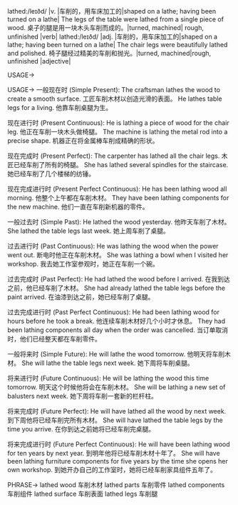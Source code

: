 lathed:/leɪðd/
|v. |车削的，用车床加工的|shaped on a lathe; having been turned on a lathe| The legs of the table were lathed from a single piece of wood. 桌子的腿是用一块木头车削而成的。|turned, machined| rough, unfinished
|verb|
lathed:/leɪðd/
|adj. |车削的，用车床加工的|shaped on a lathe; having been turned on a lathe| The chair legs were beautifully lathed and polished. 椅子腿经过精美的车削和抛光。|turned, machined|rough, unfinished
|adjective|


USAGE->

USAGE->
一般现在时 (Simple Present):
The craftsman lathes the wood to create a smooth surface. 工匠车削木材以创造光滑的表面。
He lathes table legs for a living. 他靠车削桌腿为生。

现在进行时 (Present Continuous):
He is lathing a piece of wood for the chair leg. 他正在车削一块木头做椅腿。
The machine is lathing the metal rod into a precise shape. 机器正在将金属棒车削成精确的形状。

现在完成时 (Present Perfect):
The carpenter has lathed all the chair legs. 木匠已经车削了所有的椅腿。
She has lathed several spindles for the staircase. 她已经车削了几个楼梯的纺锤。

现在完成进行时 (Present Perfect Continuous):
He has been lathing wood all morning. 他整个上午都在车削木材。
They have been lathing components for the new machine. 他们一直在车削新机器的零件。


一般过去时 (Simple Past):
He lathed the wood yesterday. 他昨天车削了木材。
She lathed the table legs last week. 她上周车削了桌腿。


过去进行时 (Past Continuous):
He was lathing the wood when the power went out.  断电时他正在车削木材。
She was lathing a bowl when I visited her workshop. 我去她工作室参观时，她正在车削一个碗。


过去完成时 (Past Perfect):
He had lathed the wood before I arrived. 在我到达之前，他已经车削了木材。
She had already lathed the table legs before the paint arrived. 在油漆到达之前，她已经车削了桌腿。


过去完成进行时 (Past Perfect Continuous):
He had been lathing wood for hours before he took a break.  他连续车削木材好几个小时才休息。
They had been lathing components all day when the order was cancelled. 当订单取消时，他们已经整天都在车削零件。


一般将来时 (Simple Future):
He will lathe the wood tomorrow. 他明天将车削木材。
She will lathe the table legs next week. 她下周将车削桌腿。


将来进行时 (Future Continuous):
He will be lathing the wood this time tomorrow. 明天这个时候他将会在车削木材。
She will be lathing a new set of balusters next week. 她下周将车削一套新的栏杆柱。


将来完成时 (Future Perfect):
He will have lathed all the wood by next week. 到下周他将已经车削完所有木材。
She will have lathed the table legs by the time you arrive. 在你到达之前她将已经车削完桌腿。


将来完成进行时 (Future Perfect Continuous):
He will have been lathing wood for ten years by next year. 到明年他将已经车削木材十年了。
She will have been lathing furniture components for five years by the time she opens her own workshop. 到她开办自己的工作室时，她将已经车削家具组件五年了。



PHRASE->
lathed wood 车削木材
lathed parts 车削零件
lathed components 车削组件
lathed surface 车削表面
lathed legs 车削腿
